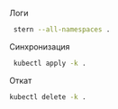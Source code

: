 Логи
```sh
 stern --all-namespaces .
```

Синхронизация
```sh
 kubectl apply -k .   
```

Откат
```sh
kubectl delete -k .
```
